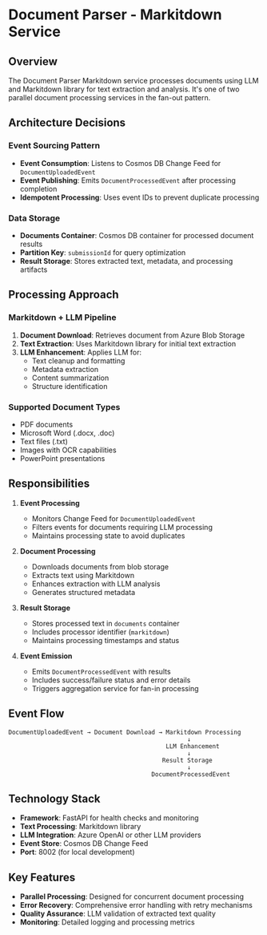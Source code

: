 # Document Parser - Markitdown Service

## Overview
The Document Parser Markitdown service processes documents using LLM and Markitdown library for text extraction and analysis. It's one of two parallel document processing services in the fan-out pattern.

## Architecture Decisions

### Event Sourcing Pattern
- **Event Consumption**: Listens to Cosmos DB Change Feed for `DocumentUploadedEvent`
- **Event Publishing**: Emits `DocumentProcessedEvent` after processing completion
- **Idempotent Processing**: Uses event IDs to prevent duplicate processing

### Data Storage
- **Documents Container**: Cosmos DB container for processed document results
- **Partition Key**: `submissionId` for query optimization
- **Result Storage**: Stores extracted text, metadata, and processing artifacts

## Processing Approach

### Markitdown + LLM Pipeline
1. **Document Download**: Retrieves document from Azure Blob Storage
2. **Text Extraction**: Uses Markitdown library for initial text extraction
3. **LLM Enhancement**: Applies LLM for:
   - Text cleanup and formatting
   - Metadata extraction
   - Content summarization
   - Structure identification

### Supported Document Types
- PDF documents
- Microsoft Word (.docx, .doc)
- Text files (.txt)
- Images with OCR capabilities
- PowerPoint presentations

## Responsibilities

1. **Event Processing**
   - Monitors Change Feed for `DocumentUploadedEvent`
   - Filters events for documents requiring LLM processing
   - Maintains processing state to avoid duplicates

2. **Document Processing**
   - Downloads documents from blob storage
   - Extracts text using Markitdown
   - Enhances extraction with LLM analysis
   - Generates structured metadata

3. **Result Storage**
   - Stores processed text in `documents` container
   - Includes processor identifier (`markitdown`)
   - Maintains processing timestamps and status

4. **Event Emission**
   - Emits `DocumentProcessedEvent` with results
   - Includes success/failure status and error details
   - Triggers aggregation service for fan-in processing

## Event Flow

```
DocumentUploadedEvent → Document Download → Markitdown Processing
                                                  ↓
                                            LLM Enhancement
                                                  ↓
                                           Result Storage
                                                  ↓
                                        DocumentProcessedEvent
```

## Technology Stack
- **Framework**: FastAPI for health checks and monitoring
- **Text Processing**: Markitdown library
- **LLM Integration**: Azure OpenAI or other LLM providers
- **Event Store**: Cosmos DB Change Feed
- **Port**: 8002 (for local development)

## Key Features
- **Parallel Processing**: Designed for concurrent document processing
- **Error Recovery**: Comprehensive error handling with retry mechanisms
- **Quality Assurance**: LLM validation of extracted text quality
- **Monitoring**: Detailed logging and processing metrics
